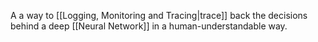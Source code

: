 A a way to [[Logging, Monitoring and Tracing|trace]] back the decisions behind a deep [[Neural Network]] in a human-understandable way.